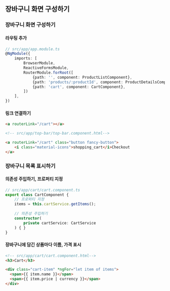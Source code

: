 ## 장바구니 화면 구성하기

### 장바구니 화면 구성하기
#### 라우팅 추가
```ts
// src/app/app.module.ts
@NgModule({
    imports: [
        BrowserModule,
        ReactiveFormsModule,
        RouterModule.forRoot([
            {path: '', component: ProductListComponent},
            {path: 'products/:productId', component: ProductDetailsComponent},
            {path: 'cart', component: CartComponent},
        ])
    ],
})
```

#### 링크 연결하기
```html
<a routerLink="/cart"></a>
```
```html
<!-- src/app/top-bar/top-bar.component.html-->

<a routerLink="/cart" class="button fancy-button">
    <i class="material-icons">shopping_cart</i>Checkout
</a>
```

### 장바구니 목록 표시하기
#### 의존성 주입하기, 프로퍼티 지정 
```ts
// src/app/cart/cart.component.ts
export class CartComponent {
    // 프로퍼티 지정 
    items = this.cartService.getItems();
    
    // 의존성 주입하기
    constructor(
        private cartService: CartService
    ) { }
}
```

#### 장바구니에 담긴 상품마다 이름, 가격 표시
```html
<!-- src/app/cart/cart.component.html-->
<h3>Cart</h3>

<div class="cart-item" *ngFor="let item of items">
  <span>{{ item.name }}</span>
  <span>{{ item.price | currency }}</span>
</div>
```